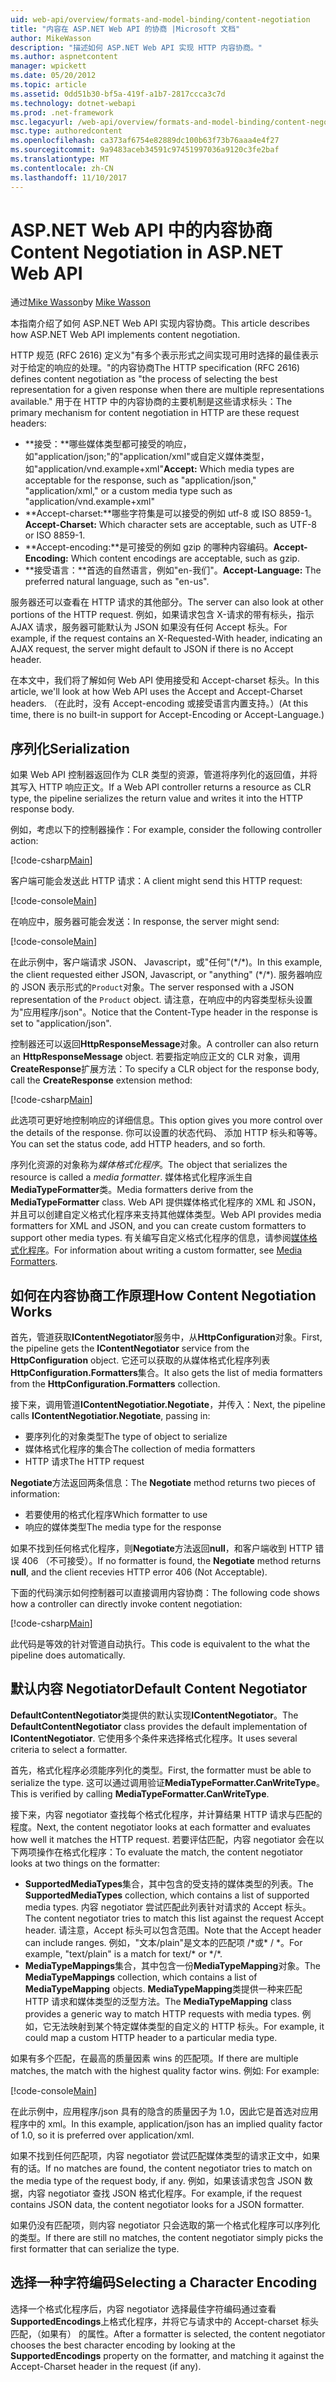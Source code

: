 ```yaml
---
uid: web-api/overview/formats-and-model-binding/content-negotiation
title: "内容在 ASP.NET Web API 的协商 |Microsoft 文档"
author: MikeWasson
description: "描述如何 ASP.NET Web API 实现 HTTP 内容协商。"
ms.author: aspnetcontent
manager: wpickett
ms.date: 05/20/2012
ms.topic: article
ms.assetid: 0dd51b30-bf5a-419f-a1b7-2817ccca3c7d
ms.technology: dotnet-webapi
ms.prod: .net-framework
msc.legacyurl: /web-api/overview/formats-and-model-binding/content-negotiation
msc.type: authoredcontent
ms.openlocfilehash: ca373af6754e82889dc100b63f73b76aaa4e4f27
ms.sourcegitcommit: 9a9483aceb34591c97451997036a9120c3fe2baf
ms.translationtype: MT
ms.contentlocale: zh-CN
ms.lasthandoff: 11/10/2017
---
```

<a name="content-negotiation-in-aspnet-web-api"></a><span data-ttu-id="f96aa-103">ASP.NET Web API 中的内容协商</span><span class="sxs-lookup"><span data-stu-id="f96aa-103">Content Negotiation in ASP.NET Web API</span></span>
====================
<span data-ttu-id="f96aa-104">通过[Mike Wasson](https://github.com/MikeWasson)</span><span class="sxs-lookup"><span data-stu-id="f96aa-104">by [Mike Wasson](https://github.com/MikeWasson)</span></span>

<span data-ttu-id="f96aa-105">本指南介绍了如何 ASP.NET Web API 实现内容协商。</span><span class="sxs-lookup"><span data-stu-id="f96aa-105">This article describes how ASP.NET Web API implements content negotiation.</span></span>

<span data-ttu-id="f96aa-106">HTTP 规范 (RFC 2616) 定义为"有多个表示形式之间实现可用时选择的最佳表示对于给定的响应的处理。"的内容协商</span><span class="sxs-lookup"><span data-stu-id="f96aa-106">The HTTP specification (RFC 2616) defines content negotiation as "the process of selecting the best representation for a given response when there are multiple representations available."</span></span> <span data-ttu-id="f96aa-107">用于在 HTTP 中的内容协商的主要机制是这些请求标头：</span><span class="sxs-lookup"><span data-stu-id="f96aa-107">The primary mechanism for content negotiation in HTTP are these request headers:</span></span>

- <span data-ttu-id="f96aa-108">**接受：**哪些媒体类型都可接受的响应，如"application/json;"的"application/xml"或自定义媒体类型，如&quot;application/vnd.example+xml&quot;</span><span class="sxs-lookup"><span data-stu-id="f96aa-108">**Accept:** Which media types are acceptable for the response, such as "application/json," "application/xml," or a custom media type such as &quot;application/vnd.example+xml&quot;</span></span>
- <span data-ttu-id="f96aa-109">**Accept-charset:**哪些字符集是可以接受的例如 utf-8 或 ISO 8859-1。</span><span class="sxs-lookup"><span data-stu-id="f96aa-109">**Accept-Charset:** Which character sets are acceptable, such as UTF-8 or ISO 8859-1.</span></span>
- <span data-ttu-id="f96aa-110">**Accept-encoding:**是可接受的例如 gzip 的哪种内容编码。</span><span class="sxs-lookup"><span data-stu-id="f96aa-110">**Accept-Encoding:** Which content encodings are acceptable, such as gzip.</span></span>
- <span data-ttu-id="f96aa-111">**接受语言：**首选的自然语言，例如"en-我们"。</span><span class="sxs-lookup"><span data-stu-id="f96aa-111">**Accept-Language:** The preferred natural language, such as "en-us".</span></span>

<span data-ttu-id="f96aa-112">服务器还可以查看在 HTTP 请求的其他部分。</span><span class="sxs-lookup"><span data-stu-id="f96aa-112">The server can also look at other portions of the HTTP request.</span></span> <span data-ttu-id="f96aa-113">例如，如果请求包含 X-请求的带有标头，指示 AJAX 请求，服务器可能默认为 JSON 如果没有任何 Accept 标头。</span><span class="sxs-lookup"><span data-stu-id="f96aa-113">For example, if the request contains an X-Requested-With header, indicating an AJAX request, the server might default to JSON if there is no Accept header.</span></span>

<span data-ttu-id="f96aa-114">在本文中，我们将了解如何 Web API 使用接受和 Accept-charset 标头。</span><span class="sxs-lookup"><span data-stu-id="f96aa-114">In this article, we'll look at how Web API uses the Accept and Accept-Charset headers.</span></span> <span data-ttu-id="f96aa-115">（在此时，没有 Accept-encoding 或接受语言内置支持。）</span><span class="sxs-lookup"><span data-stu-id="f96aa-115">(At this time, there is no built-in support for Accept-Encoding or Accept-Language.)</span></span>

## <a name="serialization"></a><span data-ttu-id="f96aa-116">序列化</span><span class="sxs-lookup"><span data-stu-id="f96aa-116">Serialization</span></span>

<span data-ttu-id="f96aa-117">如果 Web API 控制器返回作为 CLR 类型的资源，管道将序列化的返回值，并将其写入 HTTP 响应正文。</span><span class="sxs-lookup"><span data-stu-id="f96aa-117">If a Web API controller returns a resource as CLR type, the pipeline serializes the return value and writes it into the HTTP response body.</span></span>

<span data-ttu-id="f96aa-118">例如，考虑以下的控制器操作：</span><span class="sxs-lookup"><span data-stu-id="f96aa-118">For example, consider the following controller action:</span></span>

[!code-csharp[Main](content-negotiation/samples/sample1.cs)]

<span data-ttu-id="f96aa-119">客户端可能会发送此 HTTP 请求：</span><span class="sxs-lookup"><span data-stu-id="f96aa-119">A client might send this HTTP request:</span></span>

[!code-console[Main](content-negotiation/samples/sample2.cmd)]

<span data-ttu-id="f96aa-120">在响应中，服务器可能会发送：</span><span class="sxs-lookup"><span data-stu-id="f96aa-120">In response, the server might send:</span></span>

[!code-console[Main](content-negotiation/samples/sample3.cmd)]

<span data-ttu-id="f96aa-121">在此示例中，客户端请求 JSON、 Javascript，或"任何"(\*/\*)。</span><span class="sxs-lookup"><span data-stu-id="f96aa-121">In this example, the client requested either JSON, Javascript, or "anything" (\*/\*).</span></span> <span data-ttu-id="f96aa-122">服务器响应的 JSON 表示形式的`Product`对象。</span><span class="sxs-lookup"><span data-stu-id="f96aa-122">The server responsed with a JSON representation of the `Product` object.</span></span> <span data-ttu-id="f96aa-123">请注意，在响应中的内容类型标头设置为&quot;应用程序/json&quot;。</span><span class="sxs-lookup"><span data-stu-id="f96aa-123">Notice that the Content-Type header in the response is set to &quot;application/json&quot;.</span></span>

<span data-ttu-id="f96aa-124">控制器还可以返回**HttpResponseMessage**对象。</span><span class="sxs-lookup"><span data-stu-id="f96aa-124">A controller can also return an **HttpResponseMessage** object.</span></span> <span data-ttu-id="f96aa-125">若要指定响应正文的 CLR 对象，调用**CreateResponse**扩展方法：</span><span class="sxs-lookup"><span data-stu-id="f96aa-125">To specify a CLR object for the response body, call the **CreateResponse** extension method:</span></span>

[!code-csharp[Main](content-negotiation/samples/sample4.cs)]

<span data-ttu-id="f96aa-126">此选项可更好地控制响应的详细信息。</span><span class="sxs-lookup"><span data-stu-id="f96aa-126">This option gives you more control over the details of the response.</span></span> <span data-ttu-id="f96aa-127">你可以设置的状态代码、 添加 HTTP 标头和等等。</span><span class="sxs-lookup"><span data-stu-id="f96aa-127">You can set the status code, add HTTP headers, and so forth.</span></span>

<span data-ttu-id="f96aa-128">序列化资源的对象称为*媒体格式化程序*。</span><span class="sxs-lookup"><span data-stu-id="f96aa-128">The object that serializes the resource is called a *media formatter*.</span></span> <span data-ttu-id="f96aa-129">媒体格式化程序派生自**MediaTypeFormatter**类。</span><span class="sxs-lookup"><span data-stu-id="f96aa-129">Media formatters derive from the **MediaTypeFormatter** class.</span></span> <span data-ttu-id="f96aa-130">Web API 提供媒体格式化程序的 XML 和 JSON，并且可以创建自定义格式化程序来支持其他媒体类型。</span><span class="sxs-lookup"><span data-stu-id="f96aa-130">Web API provides media formatters for XML and JSON, and you can create custom formatters to support other media types.</span></span> <span data-ttu-id="f96aa-131">有关编写自定义格式化程序的信息，请参阅[媒体格式化程序](media-formatters.md)。</span><span class="sxs-lookup"><span data-stu-id="f96aa-131">For information about writing a custom formatter, see [Media Formatters](media-formatters.md).</span></span>

## <a name="how-content-negotiation-works"></a><span data-ttu-id="f96aa-132">如何在内容协商工作原理</span><span class="sxs-lookup"><span data-stu-id="f96aa-132">How Content Negotiation Works</span></span>

<span data-ttu-id="f96aa-133">首先，管道获取**IContentNegotiator**服务中，从**HttpConfiguration**对象。</span><span class="sxs-lookup"><span data-stu-id="f96aa-133">First, the pipeline gets the **IContentNegotiator** service from the **HttpConfiguration** object.</span></span> <span data-ttu-id="f96aa-134">它还可以获取的从媒体格式化程序列表**HttpConfiguration.Formatters**集合。</span><span class="sxs-lookup"><span data-stu-id="f96aa-134">It also gets the list of media formatters from the **HttpConfiguration.Formatters** collection.</span></span>

<span data-ttu-id="f96aa-135">接下来，调用管道**IContentNegotiatior.Negotiate**，并传入：</span><span class="sxs-lookup"><span data-stu-id="f96aa-135">Next, the pipeline calls **IContentNegotiatior.Negotiate**, passing in:</span></span>

- <span data-ttu-id="f96aa-136">要序列化的对象类型</span><span class="sxs-lookup"><span data-stu-id="f96aa-136">The type of object to serialize</span></span>
- <span data-ttu-id="f96aa-137">媒体格式化程序的集合</span><span class="sxs-lookup"><span data-stu-id="f96aa-137">The collection of media formatters</span></span>
- <span data-ttu-id="f96aa-138">HTTP 请求</span><span class="sxs-lookup"><span data-stu-id="f96aa-138">The HTTP request</span></span>

<span data-ttu-id="f96aa-139">**Negotiate**方法返回两条信息：</span><span class="sxs-lookup"><span data-stu-id="f96aa-139">The **Negotiate** method returns two pieces of information:</span></span>

- <span data-ttu-id="f96aa-140">若要使用的格式化程序</span><span class="sxs-lookup"><span data-stu-id="f96aa-140">Which formatter to use</span></span>
- <span data-ttu-id="f96aa-141">响应的媒体类型</span><span class="sxs-lookup"><span data-stu-id="f96aa-141">The media type for the response</span></span>

<span data-ttu-id="f96aa-142">如果不找到任何格式化程序，则**Negotiate**方法返回**null**，和客户端收到 HTTP 错误 406 （不可接受）。</span><span class="sxs-lookup"><span data-stu-id="f96aa-142">If no formatter is found, the **Negotiate** method returns **null**, and the client recevies HTTP error 406 (Not Acceptable).</span></span>

<span data-ttu-id="f96aa-143">下面的代码演示如何控制器可以直接调用内容协商：</span><span class="sxs-lookup"><span data-stu-id="f96aa-143">The following code shows how a controller can directly invoke content negotiation:</span></span>

[!code-csharp[Main](content-negotiation/samples/sample5.cs)]

<span data-ttu-id="f96aa-144">此代码是等效的针对管道自动执行。</span><span class="sxs-lookup"><span data-stu-id="f96aa-144">This code is equivalent to the what the pipeline does automatically.</span></span>

## <a name="default-content-negotiator"></a><span data-ttu-id="f96aa-145">默认内容 Negotiator</span><span class="sxs-lookup"><span data-stu-id="f96aa-145">Default Content Negotiator</span></span>

<span data-ttu-id="f96aa-146">**DefaultContentNegotiator**类提供的默认实现**IContentNegotiator**。</span><span class="sxs-lookup"><span data-stu-id="f96aa-146">The **DefaultContentNegotiator** class provides the default implementation of **IContentNegotiator**.</span></span> <span data-ttu-id="f96aa-147">它使用多个条件来选择格式化程序。</span><span class="sxs-lookup"><span data-stu-id="f96aa-147">It uses several criteria to select a formatter.</span></span>

<span data-ttu-id="f96aa-148">首先，格式化程序必须能序列化的类型。</span><span class="sxs-lookup"><span data-stu-id="f96aa-148">First, the formatter must be able to serialize the type.</span></span> <span data-ttu-id="f96aa-149">这可以通过调用验证**MediaTypeFormatter.CanWriteType**。</span><span class="sxs-lookup"><span data-stu-id="f96aa-149">This is verified by calling **MediaTypeFormatter.CanWriteType**.</span></span>

<span data-ttu-id="f96aa-150">接下来，内容 negotiator 查找每个格式化程序，并计算结果 HTTP 请求与匹配的程度。</span><span class="sxs-lookup"><span data-stu-id="f96aa-150">Next, the content negotiator looks at each formatter and evaluates how well it matches the HTTP request.</span></span> <span data-ttu-id="f96aa-151">若要评估匹配，内容 negotiator 会在以下两项操作在格式化程序：</span><span class="sxs-lookup"><span data-stu-id="f96aa-151">To evaluate the match, the content negotiator looks at two things on the formatter:</span></span>

- <span data-ttu-id="f96aa-152">**SupportedMediaTypes**集合，其中包含的受支持的媒体类型的列表。</span><span class="sxs-lookup"><span data-stu-id="f96aa-152">The **SupportedMediaTypes** collection, which contains a list of supported media types.</span></span> <span data-ttu-id="f96aa-153">内容 negotiator 尝试匹配此列表针对请求的 Accept 标头。</span><span class="sxs-lookup"><span data-stu-id="f96aa-153">The content negotiator tries to match this list against the request Accept header.</span></span> <span data-ttu-id="f96aa-154">请注意，Accept 标头可以包含范围。</span><span class="sxs-lookup"><span data-stu-id="f96aa-154">Note that the Accept header can include ranges.</span></span> <span data-ttu-id="f96aa-155">例如，"文本/plain"是文本的匹配项 /\*或\* / \*。</span><span class="sxs-lookup"><span data-stu-id="f96aa-155">For example, "text/plain" is a match for text/\* or \*/\*.</span></span>
- <span data-ttu-id="f96aa-156">**MediaTypeMappings**集合，其中包含一份**MediaTypeMapping**对象。</span><span class="sxs-lookup"><span data-stu-id="f96aa-156">The **MediaTypeMappings** collection, which contains a list of **MediaTypeMapping** objects.</span></span> <span data-ttu-id="f96aa-157">**MediaTypeMapping**类提供一种来匹配 HTTP 请求和媒体类型的泛型方法。</span><span class="sxs-lookup"><span data-stu-id="f96aa-157">The **MediaTypeMapping** class provides a generic way to match HTTP requests with media types.</span></span> <span data-ttu-id="f96aa-158">例如，它无法映射到某个特定媒体类型的自定义的 HTTP 标头。</span><span class="sxs-lookup"><span data-stu-id="f96aa-158">For example, it could map a custom HTTP header to a particular media type.</span></span>

<span data-ttu-id="f96aa-159">如果有多个匹配，在最高的质量因素 wins 的匹配项。</span><span class="sxs-lookup"><span data-stu-id="f96aa-159">If there are multiple matches, the match with the highest quality factor wins.</span></span> <span data-ttu-id="f96aa-160">例如: </span><span class="sxs-lookup"><span data-stu-id="f96aa-160">For example:</span></span>

[!code-console[Main](content-negotiation/samples/sample6.cmd)]

<span data-ttu-id="f96aa-161">在此示例中，应用程序/json 具有的隐含的质量因子为 1.0，因此它是首选对应用程序中的 xml。</span><span class="sxs-lookup"><span data-stu-id="f96aa-161">In this example, application/json has an implied quality factor of 1.0, so it is preferred over application/xml.</span></span>

<span data-ttu-id="f96aa-162">如果不找到任何匹配项，内容 negotiator 尝试匹配媒体类型的请求正文中，如果有的话。</span><span class="sxs-lookup"><span data-stu-id="f96aa-162">If no matches are found, the content negotiator tries to match on the media type of the request body, if any.</span></span> <span data-ttu-id="f96aa-163">例如，如果该请求包含 JSON 数据，内容 negotiator 查找 JSON 格式化程序。</span><span class="sxs-lookup"><span data-stu-id="f96aa-163">For example, if the request contains JSON data, the content negotiator looks for a JSON formatter.</span></span>

<span data-ttu-id="f96aa-164">如果仍没有匹配项，则内容 negotiator 只会选取的第一个格式化程序可以序列化的类型。</span><span class="sxs-lookup"><span data-stu-id="f96aa-164">If there are still no matches, the content negotiator simply picks the first formatter that can serialize the type.</span></span>

## <a name="selecting-a-character-encoding"></a><span data-ttu-id="f96aa-165">选择一种字符编码</span><span class="sxs-lookup"><span data-stu-id="f96aa-165">Selecting a Character Encoding</span></span>

<span data-ttu-id="f96aa-166">选择一个格式化程序后，内容 negotiator 选择最佳字符编码通过查看**SupportedEncodings**上格式化程序，并将它与请求中的 Accept-charset 标头匹配，（如果有） 的属性。</span><span class="sxs-lookup"><span data-stu-id="f96aa-166">After a formatter is selected, the content negotiator chooses the best character encoding by looking at the **SupportedEncodings** property on the formatter, and matching it against the Accept-Charset header in the request (if any).</span></span>
